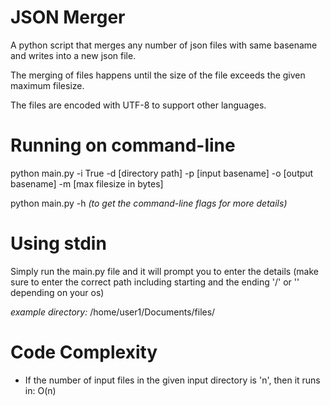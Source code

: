 # JSON Merger 
 A python script that merges any number of json files with same basename and writes into a new json file.
 
 The merging of files happens until the size of the file exceeds the given maximum filesize.
 
 The files are encoded with UTF-8 to support other languages. 

# Running on command-line
 python main.py -i True -d [directory path] -p [input basename] -o [output basename] -m [max filesize in bytes]
 
 python main.py -h *(to get the command-line flags for more details)*

# Using stdin

 Simply run the main.py file and it will prompt you to enter the details (make sure to enter the correct path including starting and the ending '/' or '\' depending on your os)
 
 _example directory:_
      /home/user1/Documents/files/
      
 

# Code Complexity

- If the number of input files in the given input directory  is 'n', then it runs in:  O(n)


